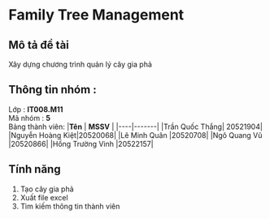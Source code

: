 # Family Tree Management
## Mô tả đề tài
Xây dựng chương trình quản lý cây gia phả
## Thông tin nhóm :
Lớp : **IT008.M11**  
Mã nhóm : **5**\
Bảng thành viên:
|**Tên** | **MSSV** |
|----|-------|
|Trần Quốc Thắng| 20521904|
|Nguyễn Hoàng Kiệt|20520068|
|Lê Minh Quân    |20520708|
|Ngô Quang Vũ    |20520866|
|Hồng Trường Vinh  |20522157|
## Tính năng
1. Tạo cây gia phả
2. Xuất file excel
3. Tìm kiếm thông tin thành viên
